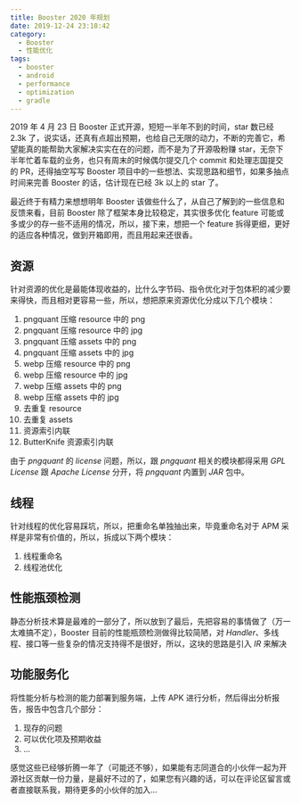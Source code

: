 ```yaml
---
title: Booster 2020 年规划
date: 2019-12-24 23:18:42
category:
  - Booster
  - 性能优化
tags:
  - booster
  - android
  - performance
  - optimization
  - gradle
---
```


2019 年 4 月 23 日 Booster 正式开源，短短一半年不到的时间，star 数已经 2.3k 了，说实话，还真有点超出预期，也给自己无限的动力，不断的完善它，希望能真的能帮助大家解决实实在在的问题，而不是为了开源吸粉赚 star，无奈下半年忙着车载的业务，也只有周末的时候偶尔提交几个 commit 和处理志国提交的 PR，还得抽空写写 Booster 项目中的一些想法、实现思路和细节，如果多抽点时间来完善 Booster 的话，估计现在已经 3k 以上的 star 了。

最近终于有精力来想想明年 Booster 该做些什么了，从自己了解到的一些信息和反馈来看，目前 Booster 除了框架本身比较稳定，其实很多优化 feature 可能或多或少的存一些不适用的情况，所以，接下来，想把一个 feature 拆得更细，更好的适应各种情况，做到开箱即用，而且用起来还很香。

## 资源

针对资源的优化是最能体现收益的，比什么字节码、指令优化对于包体积的减少要来得快，而且相对更容易一些，所以，想把原来资源优化分成以下几个模块：

1. pngquant 压缩 resource 中的 png
1. pngquant 压缩 resource 中的 jpg
1. pngquant 压缩 assets 中的 png
1. pngquant 压缩 assets 中的 jpg
1. webp 压缩 resource 中的 png
1. webp 压缩 resource 中的 jpg
1. webp 压缩 assets 中的 png
1. webp 压缩 assets 中的 jpg
1. 去重复 resource
1. 去重复 assets
1. 资源索引内联
1. ButterKnife 资源索引内联

由于 *pngquant* 的 *license* 问题，所以，跟 *pngquant* 相关的模块都得采用 *GPL License* 跟 *Apache License* 分开，将 *pngquant* 内置到 *JAR* 包中。

## 线程

针对线程的优化容易踩坑，所以，把重命名单独抽出来，毕竟重命名对于 APM 采样是非常有价值的，所以，拆成以下两个模块：

1. 线程重命名
1. 线程池优化

## 性能瓶颈检测

静态分析技术算是最难的一部分了，所以放到了最后，先把容易的事情做了（万一太难搞不定），Booster 目前的性能瓶颈检测做得比较简陋，对 *Handler*、多线程、接口等一些复杂的情况支持得不是很好，所以，这块的思路是引入 *IR* 来解决

## 功能服务化

将性能分析与检测的能力部署到服务端，上传 APK 进行分析，然后得出分析报告，报告中包含几个部分：

1. 现存的问题
1. 可以优化项及预期收益
1. ...

感觉这些已经够折腾一年了（可能还不够），如果能有志同道合的小伙伴一起为开源社区贡献一份力量，是最好不过的了，如果您有兴趣的话，可以在评论区留言或者直接联系我，期待更多的小伙伴的加入...

